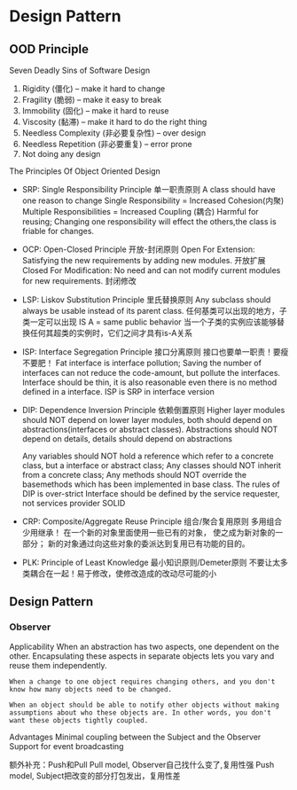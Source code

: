 # Design Pattern

## OOD Principle
Seven Deadly Sins of Software Design
1. Rigidity (僵化) – make it hard to change
2. Fragility (脆弱) – make it easy to break
3. Immobility (固化) – make it hard to reuse
4. Viscosity (黏滞) – make it hard to do the right thing
5. Needless Complexity (非必要复杂性) – over design
6. Needless Repetition (非必要重复) – error prone
7. Not doing any design

The Principles Of Object Oriented Design
* SRP: Single Responsibility Principle 单一职责原则
    A class should have one reason to change
    Single Responsibility = Increased Cohesion(内聚)
    Multiple Responsibilities = Increased Coupling (耦合)
        Harmful for reusing;
        Changing one responsibility will effect the others,the class is friable for changes.
* OCP: Open-Closed Principle 开放-封闭原则
    Open For Extension: Satisfying the new requirements by adding new modules. 开放扩展
    Closed For Modification: No need and can not modify current modules for new requirements. 封闭修改
* LSP: Liskov Substitution Principle 里氏替换原则
    Any subclass should always be usable instead of its parent class. 任何基类可以出现的地方，子类一定可以出现
    IS A = same public behavior 当一个子类的实例应该能够替换任何其超类的实例时，它们之间才具有is-A关系
    
* ISP: Interface Segregation Principle 接口分离原则
    接口也要单一职责！要瘦不要肥！
    Fat interface is interface pollution;
    Saving the number of interfaces can not reduce the code-amount, but pollute the interfaces.
    Interface should be thin, it is also reasonable even there is no method defined in a interface.
    ISP is SRP in interface version
* DIP: Dependence Inversion Principle 依赖倒置原则
    Higher layer modules should NOT depend on lower layer modules, both should depend on abstractions(interfaces or abstract classes).
    Abstractions should NOT depend on details, details should depend on abstractions

    Any variables should NOT hold a reference which refer to a concrete class, but a interface or abstract class;
    Any classes should NOT inherit from a concrete class;
    Any methods should NOT override the basemethods which has been implemented in base class.
    The rules of DIP is over-strict
    Interface should be defined by the service requester, not services provider
SOLID
* CRP: Composite/Aggregate Reuse Principle 组合/聚合复用原则
    多用组合少用继承！
    在一个新的对象里面使用一些已有的对象， 使之成为新对象的一部分； 新的对象通过向这些对象的委派达到复用已有功能的目的。
* PLK: Principle of Least Knowledge 最小知识原则/Demeter原则
  不要让太多类耦合在一起！易于修改，使修改造成的改动尽可能的小

## Design Pattern
### Observer
Applicability
    When an abstraction has two aspects, one dependent on the other. Encapsulating these aspects in separate objects lets you vary and reuse them independently.

    When a change to one object requires changing others, and you don't know how many objects need to be changed.

    When an object should be able to notify other objects without making assumptions about who these objects are. In other words, you don't want these objects tightly coupled.

Advantages
Minimal coupling between the Subject and the Observer
Support for event broadcasting

额外补充：Push和Pull
Pull model, Observer自己找什么变了,复用性强
Push model, Subject把改变的部分打包发出，复用性差